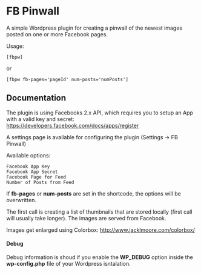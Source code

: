 # FB Pinwall

A simple Wordpress plugin for creating a pinwall of the newest images posted on one or more Facebook pages.

Usage:

    [fbpw]
or

    [fbpw fb-pages='pageId' num-posts='numPosts']

## Documentation

The plugin is using Facebooks 2.x API, which requires you to setup an App with a valid key and secret: https://developers.facebook.com/docs/apps/register

A settings page is available for configuring the plugin (Settings -> FB Pinwall)

Available options:
```
Facebook App Key
Facebook App Secret
Facebook Page for Feed
Number of Posts from Feed
```

If **fb-pages** or **num-posts** are set in the shortcode, the options will be overwritten.


The first call is creating a list of thumbnails that are stored locally (first call will usually take longer). The images are served from Facebook.

Images get enlarged using Colorbox: http://www.jacklmoore.com/colorbox/

#### Debug

Debug information is shoud if you enable the **WP_DEBUG** option inside the **wp-config.php** file of your Wordpress isntalation.
